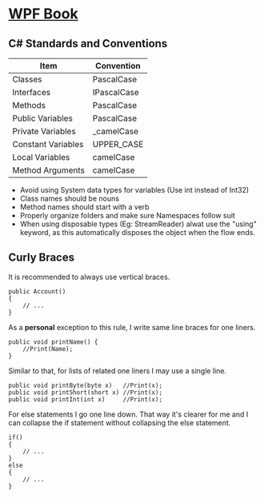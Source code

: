 # [WPF Book](../readme.md)

## C# Standards and Conventions

| Item    | Convention |
| -------- | ------- |
| Classes  | PascalCase |
| Interfaces  | IPascalCase |
| Methods  | PascalCase |
| Public Variables  | PascalCase |
| Private Variables  | _camelCase |
| Constant Variables  | UPPER_CASE |
| Local Variables  | camelCase |
| Method Arguments  | camelCase |

- Avoid using System data types for variables (Use int instead of Int32)
- Class names should be nouns
- Method names should start with a verb
- Properly organize folders and make sure Namespaces follow suit
- When using disposable types (Eg: StreamReader) alwat use the "using" keyword, as this automatically disposes the object when the flow ends.

## Curly Braces
It is recommended to always use vertical braces.

    public Account()
    {
        // ...
    }

As a **personal** exception to this rule, I write same line braces for one liners.

    public void printName() {
        //Print(Name);
    }

Similar to that, for lists of related one liners I may use a single line.

    public void printByte(byte x)   //Print(x);
    public void printShort(short x) //Print(x);
    public void printInt(int x)     //Print(x);

For else statements I go one line down. That way it's clearer for me and I can collapse the if statement without collapsing the else statement.

    if()
    {
        // ...
    }
    else
    {
        // ...
    }